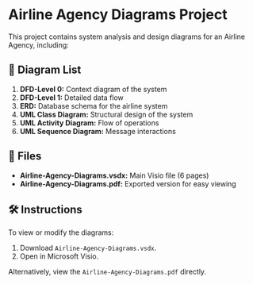 # Airline Agency Diagrams Project

This project contains system analysis and design diagrams for an Airline Agency, including:

## 📄 Diagram List
1. **DFD-Level 0:** Context diagram of the system  
2. **DFD-Level 1:** Detailed data flow  
3. **ERD:** Database schema for the airline system  
4. **UML Class Diagram:** Structural design of the system  
5. **UML Activity Diagram:** Flow of operations  
6. **UML Sequence Diagram:** Message interactions  

## 📂 Files
- **Airline-Agency-Diagrams.vsdx:** Main Visio file (6 pages)  
- **Airline-Agency-Diagrams.pdf:** Exported version for easy viewing  

## 🛠️ Instructions
To view or modify the diagrams:
1. Download `Airline-Agency-Diagrams.vsdx`.  
2. Open in Microsoft Visio.  

Alternatively, view the `Airline-Agency-Diagrams.pdf` directly.
